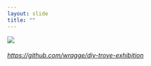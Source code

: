 ```yaml
---
layout: slide
title: ""
---
```



<section>
<a class="" href="https://github.com/wragge/diy-trove-exhibition"><img class="rotate-right" src="{{ site.baseurl }}/assets/images/diy-exhibition.png"></a>
<h6 class="rotate-right"><a class="external" href="https://github.com/wragge/diy-trove-exhibition">https://github.com/wragge/diy-trove-exhibition</a></h6>
</section>